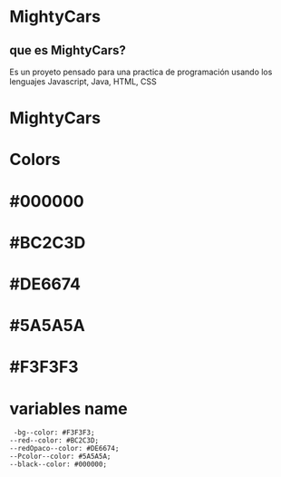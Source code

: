 # MightyCars
## que es MightyCars?

Es un proyeto pensado para una practica de programación usando los lenguajes Javascript, Java, HTML, CSS

# MightyCars
# Colors 
# #000000
# #BC2C3D
# #DE6674
# #5A5A5A
# #F3F3F3
  # variables name
     -bg--color: #F3F3F3;
    --red--color: #BC2C3D;
    --redOpaco--color: #DE6674;
    --Pcolor--color: #5A5A5A;
    --black--color: #000000;
